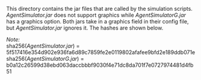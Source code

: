 This directory contains the jar files that are called by the simulation scripts.
*AgentSimulator.jar* does not support graphics while *AgentSimulatorG.jar* has a graphics option.
Both jars take in a graphics field in their config file, but *AgentSimulator.jar* ignores it.
The hashes are shown below.

*Note:*\
sha256(*AgentSimulator.jar*)  = 5f517416e354d902e936fa6d89c7859fe2e0119802afafee9bfd2e189ddb071e\
sha256(*AgentSimulatorG.jar*) = b0a12c26599d38ebd063daccbbbf9030f4e71dc8da701f7e0727974481d4fb51
